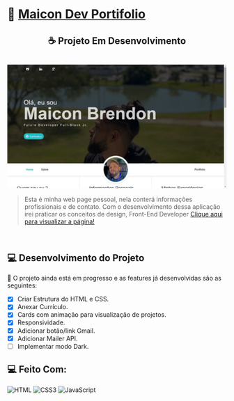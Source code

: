 # 🚀 [Maicon Dev Portifolio](https://maiconbre.github.io/Portifolio)


<h2 align="center">☕ Projeto Em Desenvolvimento</h2>

<br />

<img src="assets\imgs\portifolio.jpg" alt="Página Inicial da Aplicação Web" />

> Esta é minha web page pessoal, nela conterá informações profissionais e de contato. Com o desenvolvimento dessa aplicação irei praticar os conceitos de design, Front-End Developer [Clique aqui para visualizar a página!](https://pumbadev.com)

<br />

## 💻 Desenvolvimento do Projeto

🚧 O projeto ainda está em progresso e as features já desenvolvidas são as seguintes:

- [x] Criar Estrutura do HTML e CSS.
- [x] Anexar Currículo.
- [x] Cards com animação para visualização de projetos.
- [x] Responsividade.
- [x] Adicionar botão/link Gmail.
- [x] Adicionar Mailer API.
- [ ] Implementar modo Dark.

## 💻 Feito Com:
![HTML](https://img.shields.io/badge/HTML5-E34F26?style=for-the-badge&logo=html5&logoColor=white)
![CSS3](https://img.shields.io/badge/CSS3-1572B6?style=for-the-badge&logo=css3&logoColor=white)
![JavaScript](https://img.shields.io/badge/JavaScript-F7DF1E?style=for-the-badge&logo=javascript&logoColor=black)



